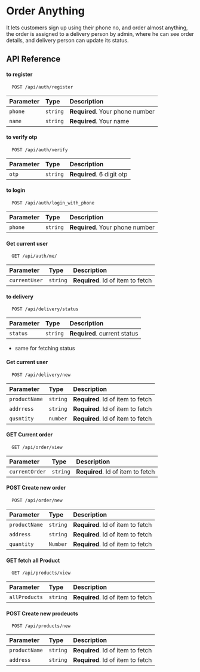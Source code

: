 
# Order Anything

It lets customers sign up using their phone no, and order almost anything, the order is assigned to a delivery person by admin, where he can see order details, and delivery person can update its status.



## API Reference

#### to register 

```http
  POST /api/auth/register
```

| Parameter | Type     | Description                |
| :-------- | :------- | :------------------------- |
| `phone` | `string` | **Required**. Your phone number |
| `name` | `string` | **Required**. Your name |


#### to verify otp 

```http
  POST /api/auth/verify
```

| Parameter | Type     | Description                |
| :-------- | :------- | :------------------------- |
| `otp` | `string` | **Required**. 6 digit otp |


#### to login

```http
  POST /api/auth/login_with_phone
```

| Parameter | Type     | Description                |
| :-------- | :------- | :------------------------- |
| `phone` | `string` | **Required**. Your phone number |


#### Get current user

```http
  GET /api/auth/me/
```

| Parameter | Type     | Description                       |
| :-------- | :------- | :-------------------------------- |
| `currentUser`|`string` | **Required**. Id of item to fetch |



#### to delivery

```http
  POST /api/delivery/status
```

| Parameter | Type     | Description                |
| :-------- | :------- | :------------------------- |
| `status` | `string` | **Required**. current status |

* same for fetching status

#### Get current user

```http
  POST /api/delivery/new
```

| Parameter | Type     | Description                       |
| :-------- | :------- | :-------------------------------- |
| `productName`|`string` | **Required**. Id of item to fetch |
| `addrress`|`string` | **Required**. Id of item to fetch |
| `qusntity`|`number` | **Required**. Id of item to fetch |

#### GET Current order

```http
  GET /api/order/view
```

| Parameter | Type     | Description                       |
| :-------- | :------- | :-------------------------------- |
| `currentOrder`|`string` | **Required**. Id of item to fetch |


#### POST Create new order

```http
  POST /api/order/new
```

| Parameter | Type     | Description                       |
| :-------- | :------- | :-------------------------------- |
| `productName`|`string` | **Required**. Id of item to fetch |
| `address`|`string` | **Required**. Id of item to fetch |
| `quantity`|`Number` | **Required**. Id of item to fetch |



#### GET fetch all Product

```http
  GET /api/products/view
```

| Parameter | Type     | Description                       |
| :-------- | :------- | :-------------------------------- |
| `allProducts`|`string` | **Required**. Id of item to fetch |


#### POST Create new prodeucts

```http
  POST /api/products/new
```

| Parameter | Type     | Description                       |
| :-------- | :------- | :-------------------------------- |
| `productName`|`string` | **Required**. Id of item to fetch |
| `address`|`string` | **Required**. Id of item to fetch |
